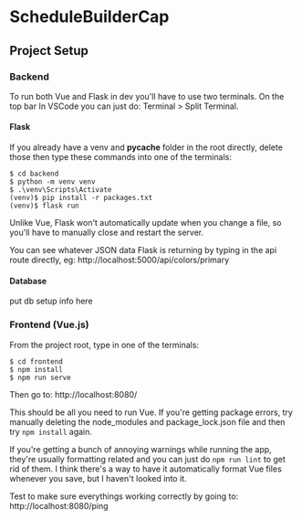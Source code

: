 # ScheduleBuilderCap

## Project Setup

### Backend

To run both Vue and Flask in dev you'll have to use two terminals. On the top bar In VSCode you can just do: Terminal > Split Terminal.

#### Flask

If you already have a venv and __pycache__ folder in the root directly, delete those then type these commands into one of the terminals:
```
$ cd backend
$ python -m venv venv
$ .\venv\Scripts\Activate
(venv)$ pip install -r packages.txt
(venv)$ flask run
``` 
Unlike Vue, Flask won't automatically update when you change a file, so you'll have to manually close and restart the server.

You can see whatever JSON data Flask is returning by typing in the api route directly, eg: http://localhost:5000/api/colors/primary

#### Database

put db setup info here

### Frontend (Vue.js)
From the project root, type in one of the terminals:
``` 
$ cd frontend
$ npm install
$ npm run serve
```

Then go to: http://localhost:8080/

This should be all you need to run Vue. If you're getting package errors, try manually deleting the node_modules and package_lock.json file and then try ```npm install``` again.

If you're getting a bunch of annoying warnings while running the app, they're usually formatting related and you can just do ```npm run lint``` to get rid of them. I think there's a way to have it automatically format Vue files whenever you save, but I haven't looked into it.

Test to make sure everythings working correctly by going to: http://localhost:8080/ping




